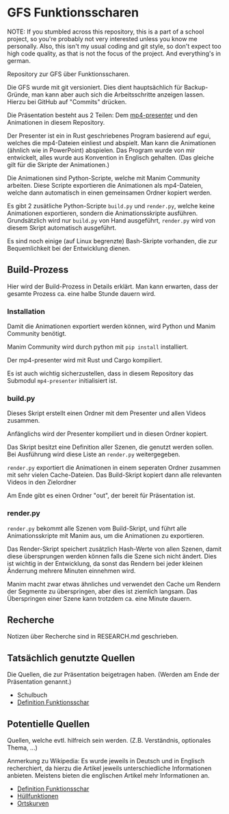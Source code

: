 # GFS Funktionsscharen

NOTE: If you stumbled across this repository, this is a part of a school project, so you're
probably not very interested unless you know me personally. Also, this isn't my usual coding
and git style, so don't expect too high code quality, as that is not the focus of the
project. And everything's in german.

Repository zur GFS über Funktionsscharen.

Die GFS wurde mit git versioniert. Dies dient hauptsächlich für Backup-Gründe, man kann aber auch
sich die Arbeitsschritte anzeigen lassen. Hierzu bei GitHub auf "Commits" drücken.

Die Präsentation besteht aus 2 Teilen: Dem [mp4-presenter](https://github.com/CinTheDev/mp4-presenter)
und den Animationen in diesem Repository.

Der Presenter ist ein in Rust geschriebenes Program basierend auf egui, welches die mp4-Dateien
einliest und abspielt. Man kann die Animationen (ähnlich wie in PowerPoint) abspielen. Das Program
wurde von mir entwickelt, alles wurde aus Konvention in Englisch gehalten. (Das gleiche gilt für
die Skripte der Animationen.)

Die Animationen sind Python-Scripte, welche mit Manim Community arbeiten. Diese Scripte exportieren
die Animationen als mp4-Dateien, welche dann automatisch in einen gemeinsamen Ordner kopiert werden.

Es gibt 2 zusätliche Python-Scripte `build.py` und `render.py`, welche keine Animationen exportieren,
sondern die Animationsskripte ausführen. Grundsätzlich wird nur `build.py` von Hand ausgeführt,
`render.py` wird von diesem Skript automatisch ausgeführt.

Es sind noch einige (auf Linux begrenzte) Bash-Skripte vorhanden, die zur Bequemlichkeit bei der
Entwicklung dienen.

## Build-Prozess

Hier wird der Build-Prozess in Details erklärt. Man kann erwarten, dass der gesamte Prozess
ca. eine halbe Stunde dauern wird.

### Installation

Damit die Animationen exportiert werden können, wird Python und Manim Community benötigt.

Manim Community wird durch python mit `pip install` installiert.

Der mp4-presenter wird mit Rust und Cargo kompiliert.

Es ist auch wichtig sicherzustellen, dass in diesem Repository das Submodul `mp4-presenter`
initialisiert ist.

### build.py

Dieses Skript erstellt einen Ordner mit dem Presenter und allen Videos zusammen.

Anfänglichs wird der Presenter kompiliert und in diesen Ordner kopiert.

Das Skript besitzt eine Definition aller Szenen, die genutzt werden sollen. Bei Ausführung wird
diese Liste an `render.py` weitergegeben.

`render.py` exportiert die Animationen in einem seperaten Ordner zusammen mit sehr vielen
Cache-Dateien. Das Build-Skript kopiert dann alle relevanten Videos in den Zielordner

Am Ende gibt es einen Ordner "out", der bereit für Präsentation ist.

### render.py

`render.py` bekommt alle Szenen vom Build-Skript, und führt alle Animationsskripte mit Manim aus,
um die Animationen zu exportieren.

Das Render-Skript speichert zusätzlich Hash-Werte von allen Szenen, damit diese übersprungen werden
können falls die Szene sich nicht ändert. Dies ist wichtig in der Entwicklung, da sonst das Rendern
bei jeder kleinen Änderrung mehrere Minuten einnehmen wird.

Manim macht zwar etwas ähnliches und verwendet den Cache um Rendern der Segmente zu überspringen,
aber dies ist ziemlich langsam. Das Überspringen einer Szene kann trotzdem ca. eine Minute dauern.

## Recherche

Notizen über Recherche sind in RESEARCH.md geschrieben.

## Tatsächlich genutzte Quellen

Die Quellen, die zur Präsentation beigetragen haben. (Werden am Ende der Präsentation genannt.)

- Schulbuch
- [Definition Funktionsschar](https://de.wikipedia.org/wiki/Kurvenschar)

## Potentielle Quellen

Quellen, welche evtl. hilfreich sein werden. (Z.B. Verständnis, optionales Thema, ...)

Anmerkung zu Wikipedia: Es wurde jeweils in Deutsch und in Englisch recherchiert, da
hierzu die Artikel jeweils unterschiedliche Informationen anbieten. Meistens bieten
die englischen Artikel mehr Informationen an.

- [Definition Funktionsschar](https://de.wikipedia.org/wiki/Kurvenschar)
- [Hüllfunktionen](https://de.wikipedia.org/wiki/Einh%C3%BCllende)
- [Ortskurven](https://de.wikipedia.org/wiki/Ortskurve_(Kurvendiskussion))
